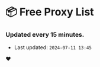 # :package: Free Proxy List
### Updated every 15 minutes.

- Last updated: `2024-07-11 13:45`

:heart:
